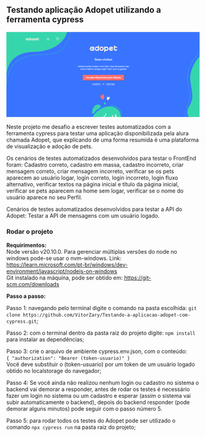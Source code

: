 ## Testando aplicação Adopet utilizando a ferramenta cypress

![Página inicial do Adopet](imagens_readme/Adopet_home.png)

Neste projeto me desafio a escrever testes automatizados com a ferramenta cypress para testar uma aplicação disponibilizada pela alura chamada Adopet, que explicando de uma forma resumida é uma plataforma de visualização e adoção de pets.

Os cenários de testes automatizados desenvolvidos para testar o FrontEnd foram: Cadastro correto, cadastro em massa, cadastro incorreto, criar mensagem correto, criar mensagem incorreto, verificar se os pets aparecem ao usuário logar, login correto, login incorreto, login fluxo alternativo, verificar textos na página inicial e título da página inicial, verificar se pets aparecem na home sem logar, verificar se o nome do usuário aparece no seu Perfil.

Cenários de testes automatizados desenvolvidos para testar a API do Adopet: Testar a API de mensagens com um usuário logado.

### Rodar o projeto

**Requirimentos:**<br>
Node versão v20.10.0. Para gerenciar múltiplas versões do node no windows pode-se usar o nvm-windows. Link: https://learn.microsoft.com/pt-br/windows/dev-environment/javascript/nodejs-on-windows <br>
Git instalado na máquina, pode ser obtido em: https://git-scm.com/downloads

**Passo a passo:**

Passo 1: navegando pelo terminal digite o comando na pasta escolhida: `git clone https://github.com/VitorZary/Testando-a-aplicacao-adopet-com-cypress.git`;

Passo 2: com o terminal dentro da pasta raiz do projeto digite: `npm install` para instalar as dependências;

Passo 3: crie o arquivo de ambiente cypress.env.json, com o conteúdo: <br>
`{
    "authorization": "Bearer (token-usuario)"
}` <br>
Você deve substituir o (token-usuario) por um token de um usuário logado obtido no localstorage do navegador;

Passo 4: Se você ainda não realizou nenhum login ou cadastro no sistema o backend vai demorar a responder, antes de rodar os testes é necessário fazer um login no sistema ou um cadastro e esperar (assim o sistema vai subir automaticamente o backend), depois do backend responder (pode demorar alguns minutos) pode seguir com o passo número 5.

Passo 5: para rodar todos os testes do Adopet pode ser utilizado o comando `npx cypress run` na pasta raiz do projeto;
